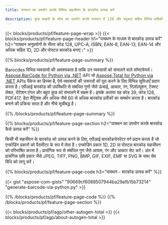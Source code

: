 ```yaml
---
title: पायथन का उपयोग करके विभिन्न सहजीवन के बारकोड उत्पन्न करें 

description: कुछ लाइनों के कोड का उपयोग करके पायथन में 128 और क्यूआर सहित विभिन्न प्रतीकों की 1D, 2D और पोस्टल बारकोड छवियां बनाएं 
---
```


{{< blocks/products/pf/feature-page-wrap >}}
{{< blocks/products/pf/feature-page-header h1="पायथन के माध्यम से बारकोड उत्पन्न करें" h2="पायथन अनुप्रयोगों के भीतर कोड 128, UPC-A, ISBN, EAN-8, EAN-13, EAN-14 और अधिक सहित 1D, 2D और पोस्टल बारकोड बनाएं।" >}}

{{% blocks/products/pf/feature-page-summary %}}

Barocdes विभिन्न व्यवसायों की आवश्यकता है ताकि उन व्यवसायों को संभालने वाले सॉफ्टवेयर्स। [Aspose.BarCode for Python via .NET](https://products.aspose.com/barcode/python-net/) API जो [Aspose.Total for Python via .NET](https://products.aspose.com/total/python-net/) APIs पैकेज का हिस्सा है, ऐसे व्यवसायों की जरूरतों को पूरा करने के लिए विभिन्न सुविधाएँ प्रदान करता है। एपीआई बारकोड की उपस्थिति से संबंधित गुणों जैसे ऊंचाई, आकार, रंग, रिज़ॉल्यूशन, टेक्स्ट लेबल, रोटेशन एंगल और बहुत कुछ को संभालने में सक्षम है। इसके अलावा यह कोड 39, कोड 128, PDF417, डेटा मैट्रिक्स और अधिक जैसे 60 से अधिक बारकोड प्रतीकों का समर्थन करता है। बारकोड बनाने की प्रक्रिया सरल है और नीचे सूचीबद्ध है।

{{% /blocks/products/pf/feature-page-summary  %}}

{{% blocks/products/pf/feature-page-section  h2="पायथन का उपयोग करके बारकोड कैसे उत्पन्न करें" %}}

किसी भी सहजीवन के बारकोड को उत्पन्न करने के लिए, एपीआई बारकोडजेनरेटर वर्ग प्रदान करता है जो एन्कोडिंग प्रकारों को पैरामीटर के रूप में लेता है। एन्कोडिंग प्रकार 1D, 2D या पोस्टल बारकोड सहजीवन को परिभाषित करता है। प्रासंगिक रूप से संबंधित गुण जैसे आयाम, रंग और आकार सेट करें। अंत में प्रासंगिक छवि प्रकार जैसे JPEG, TIFF, PNG, BMP, GIF, EXIF, EMF या SVG के साथ सेव विधि को लागू करें।

{{% blocks/products/pf/feature-page-code h3="पायथन - बारकोड उत्पन्न करें" %}}

{{< gist "aspose-com-gists" "90669cf6088507944ba29afb15b73214" "generate-barcode-via-python.py" >}}

{{% /blocks/products/pf/feature-page-code  %}}
{{% /blocks/products/pf/feature-page-section %}}

{{< blocks/products/pf/agp/other-autogen-total >}}
{{< blocks/products/pf/agp/about-autogen-total >}}